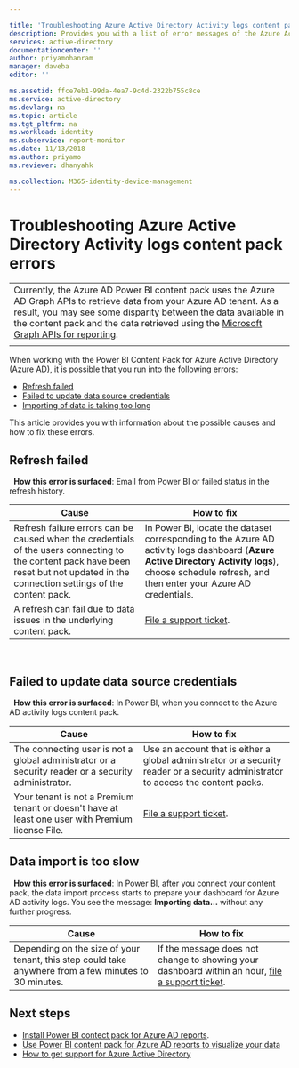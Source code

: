 ```yaml
---

title: 'Troubleshooting Azure Active Directory Activity logs content pack errors | Microsoft Docs'
description: Provides you with a list of error messages of the Azure Active Directory Activity content pack and steps to fix them.
services: active-directory
documentationcenter: ''
author: priyamohanram
manager: daveba
editor: ''

ms.assetid: ffce7eb1-99da-4ea7-9c4d-2322b755c8ce
ms.service: active-directory
ms.devlang: na
ms.topic: article
ms.tgt_pltfrm: na
ms.workload: identity
ms.subservice: report-monitor
ms.date: 11/13/2018
ms.author: priyamo
ms.reviewer: dhanyahk

ms.collection: M365-identity-device-management
---
```


# Troubleshooting Azure Active Directory Activity logs content pack errors 

|  |
|--|
|Currently, the Azure AD Power BI content pack uses the Azure AD Graph APIs to retrieve data from your Azure AD tenant. As a result, you may see some disparity between the data available in the content pack and the data retrieved using the [Microsoft Graph APIs for reporting](concept-reporting-api.md). |
|  |

When working with the Power BI Content Pack for Azure Active Directory (Azure AD), it is possible that you run into the following errors: 

- [Refresh failed](troubleshoot-content-pack.md#refresh-failed) 
- [Failed to update data source credentials](troubleshoot-content-pack.md#failed-to-update-data-source-credentials) 
- [Importing of data is taking too long](troubleshoot-content-pack.md#importing-of-data-is-taking-too-long) 

This article provides you with information about the possible causes and how to fix these errors.
 
## Refresh failed 
 
**How this error is surfaced**: Email from Power BI or failed status in the refresh history. 


| Cause | How to fix |
| ---   | ---        |
| Refresh failure errors can be caused when the credentials of the users connecting to the content pack have been reset but not updated in the connection settings of the content pack. | In Power BI, locate the dataset corresponding to the Azure AD activity logs dashboard (**Azure Active Directory Activity logs**), choose schedule refresh, and then enter your Azure AD credentials. |
| A refresh can fail due to data issues in the underlying content pack. | [File a support ticket](../fundamentals/active-directory-troubleshooting-support-howto.md).|
 
 
## Failed to update data source credentials 
 
**How this error is surfaced**: In Power BI, when you connect to the Azure AD activity logs content pack. 

| Cause | How to fix |
| ---   | ---        |
| The connecting user is not a global administrator or a security reader or a security administrator. | Use an account that is either a global administrator or a security reader or a security administrator to access the content packs. |
| Your tenant is not a Premium tenant or doesn't have at least one user with Premium license File. | [File a support ticket](../fundamentals/active-directory-troubleshooting-support-howto.md).|
 


## Data import is too slow 
 
**How this error is surfaced**: In Power BI, after you connect your content pack, the data import process starts to prepare your dashboard for Azure AD activity logs. You see the message: **Importing data...** without any further progress.  

| Cause | How to fix |
| ---   | ---        |
| Depending on the size of your tenant, this step could take anywhere from a few minutes to 30 minutes. | If the message does not change to showing your dashboard within an hour, [file a support ticket](../fundamentals/active-directory-troubleshooting-support-howto.md).|

## Next steps

* [Install Power BI contect pack for Azure AD reports](quickstart-install-power-bi-content-pack.md).
* [Use Power BI content pack for Azure AD reports to visualize your data](howto-power-bi-content-pack.md)
* [How to get support for Azure Active Directory](../fundamentals/active-directory-troubleshooting-support-howto.md)
